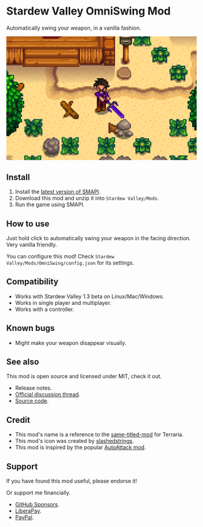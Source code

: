 # Stardew Valley OmniSwing Mod

Automatically swing your weapon, in a vanilla fashion.

![Header](resources/img/Player_Swing_Trimmed.png)

## Install

1. Install the [latest version of SMAPI](https://smapi.io).
1. Download this mod and unzip it into `Stardew Valley/Mods`.
1. Run the game using SMAPI.

## How to use

Just hold click to automatically swing your weapon in the facing direction. Very vanilla friendly.

You can configure this mod!
Check `Stardew Valley/Mods/OmniSwing/config.json` for its settings.

## Compatibility

- Works with Stardew Valley 1.3 beta on Linux/Mac/Windows.
- Works in single player and multiplayer.
- Works with a controller.

## Known bugs

- Might make your weapon disappear visually.

## See also

This mod is open source and licensed under MIT, check it out.

- Release notes.
- [Official discussion thread](https://www.nexusmods.com/stardewvalley/mods/7877?tab=posts).
- [Source code](https://github.com/AlejandroAkbal/Stardew-Valley-OmniSwing-Mod).

## Credit

- This mod's name is a reference to the [same-titled-mod](https://github.com/gardenappl/OmniSwing) for Terraria.
- This mod's icon was created by [slashedstrings](https://www.deviantart.com/slashedstrings).
- This mod is inspired by the popular [AutoAttack mod](https://www.nexusmods.com/stardewvalley/mods/7258).

## Support

If you have found this mod useful, please endorse it!

Or support me financially.

- [GitHub Sponsors](https://redirect.akbal.dev/github/sponsor).
- [LiberaPay](https://redirect.akbal.dev/liberapay).
- [PayPal](https://redirect.akbal.dev/paypal).
